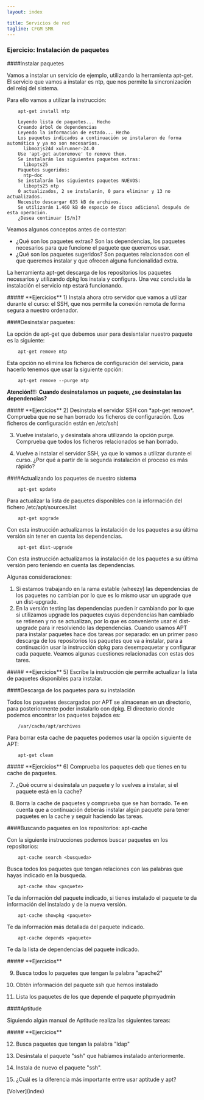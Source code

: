 ```yaml
---
layout: index

title: Servicios de red 
tagline: CFGM SMR
---
```

### Ejercicio: Instalación de paquetes

####Instalar paquetes

Vamos a instalar un servicio de ejemplo, utilizando la herramienta apt-get. El servicio que vamos a instalar es ntp, que nos permite la sincronización del reloj del sistema.

Para ello vamos a utilizar la instrucción:

        apt-get install ntp

        Leyendo lista de paquetes... Hecho
        Creando árbol de dependencias       
        Leyendo la información de estado... Hecho
        Los paquetes indicados a continuación se instalaron de forma automática y ya no son necesarios.
          libmozjs24d xulrunner-24.0
        Use 'apt-get autoremove' to remove them.
        Se instalarán los siguientes paquetes extras:
          libopts25
        Paquetes sugeridos:
          ntp-doc
        Se instalarán los siguientes paquetes NUEVOS:
          libopts25 ntp
        0 actualizados, 2 se instalarán, 0 para eliminar y 13 no actualizados.
        Necesito descargar 635 kB de archivos.
        Se utilizarán 1.460 kB de espacio de disco adicional después de esta operación.
        ¿Desea continuar [S/n]? 

Veamos algunos conceptos antes de contestar:

* ¿Qué son los paquetes extras? Son las dependencias, los paquetes necesarios para que funcione el paquete que queremos usar.
* ¿Qué son los paquetes sugeridos? Son paquetes relacionados con el que queremos instalar y que ofrecen alguna funcionalidad extra.

La herramienta apt-get descarga de los repositorios los paquetes necesarios y utilizando dpkg los instala y configura. Una vez concluida la instalación el servicio ntp estará funcionando.

<div class='ejercicios' markdown='1'>
##### **Ejercicios**
1) Instala ahora otro servidor que vamos a utilizar durante el curso: el SSH, que nos permite la conexión remota de forma segura a nuestro ordenador.
</div>

####Desinstalar paquetes:

La opción de apt-get que debemos usar para desisntalar nuestro paquete es la siguiente:

        apt-get remove ntp

Esta opción no elimina los ficheros de configuración del servicio, para hacerlo tenemos que usar la siguiente opción:

        apt-get remove --purge ntp

**Atención!!!: Cuando desinstalamos un paquete, ¿se desinstalan las dependencias?**

<div class='ejercicios' markdown='1'>
##### **Ejercicios**
2) Desinstala el servidor SSH con *apt-get remove*. Comprueba que no se han borrado los ficheros de configuración. (Los ficheros de configuración están en /etc/ssh)

3) Vuelve instalarlo, y desinstala ahora utilizando la opción purge. Comprueba que todos los ficheros relacionados se han borrado.

4) Vuelve a instalar el servidor SSH, ya que lo vamos a utilizar durante el curso. ¿Por qué a partir de la segunda instalación el proceso es más rápido?
</div>

####Actualizando los paquetes de nuestro sistema

        apt-get update

Para actualizar la lista de paquetes disponibles con la información del fichero /etc/apt/sources.list

        apt-get upgrade

Con esta instrucción actualizamos la instalación de los paquetes a su última versión sin tener en cuenta las dependencias.

        apt-get dist-upgrade 

Con esta instrucción actualizamos la instalación de los paquetes a su última versión pero teniendo en cuenta las dependencias.

Algunas consideraciones:

1. Si estamos trabajando en la rama estable (wheezy) las dependencias de los paquetes no cambian por lo que es lo mismo usar un upgrade que un dist-upgrade.
2. En la versión testing las dependencias pueden ir cambiando por lo que si utilizamos upgrade los paquetes cuyas dependencias han cambiado se retienen y no se actualizan, por lo que es conveniente usar el dist-upgrade para ir resolviendo las dependencias.
Cuando usamos APT para instalar paquetes hace dos tareas por separado: en un primer paso descarga de los repositorios los paquetes que va a instalar, para a continuación usar la instrucción dpkg para desempaquetar y configurar cada paquete. Veamos algunas cuestiones relacionadas con estas dos tares.

<div class='ejercicios' markdown='1'>
##### **Ejercicios**
5) Escribe la instrucción qie permite actualizar la lista de paquetes disponibles para instalar.
</div>

####Descarga de los paquetes para su instalación

Todos los paquetes descargados por APT se almacenan en un directorio, para posteriormente poder instalarlo con dpkg. El directorio donde podemos encontrar los paquetes bajados es:

        /var/cache/apt/archives


Para borrar esta cache de paquetes podemos usar la opción siguiente de APT:

        apt-get clean

<div class='ejercicios' markdown='1'>
##### **Ejercicios**
6) Comprueba los paquetes deb que tienes en tu cache de paquetes.

7) ¿Qué ocurre si desinstala un paquete y lo vuelves a instalar, si el paquete está en la cache?

8) Borra la cache de paquetes y comprueba que se han borrado. Te en cuenta que a continuación deberás instalar algún paquete para tener paquetes en la cache y seguir haciendo las tareas.

</div>

####Buscando paquetes en los repositorios: apt-cache

Con la siguiente instrucciones podemos buscar paquetes en los repositorios:

        apt-cache search <busqueda>

Busca todos los paquetes que tengan relaciones con las palabras que hayas indicado en la busqueda.

        apt-cache show <paquete>

Te da información del paquete indicado, si tienes instalado el paquete te da información del instalado y de la nueva versión.

        apt-cache showpkg <paquete> 

Te da información más detallada del paquete indicado.

        apt-cache depends <paquete> 

Te da la lista de dependencias del paquete indicado.

<div class='ejercicios' markdown='1'>
##### **Ejercicios**

9) Busca todos lo paquetes que tengan la palabra "apache2"

10) Obtén información del paquete ssh que hemos instalado

11) Lista los paquetes de los que depende el paquete phpmyadmin

</div>

####Aptitude

Siguiendo algún manual de Aptitude realiza las siguientes tareas:

<div class='ejercicios' markdown='1'>
##### **Ejercicios**

12) Busca paquetes que tengan la palabra "ldap"

13) Desinstala el paquete "ssh" que habíamos instalado anteriormente.

14) Instala de nuevo el paquete "ssh".

15) ¿Cuál es la diferencia más importante entre usar aptitude y apt?

</div>
[Volver](index)

